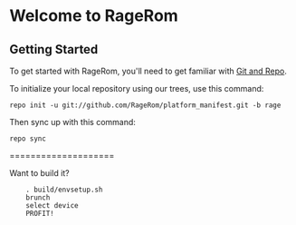 Welcome to RageRom
===================


Getting Started
---------------

To get started with RageRom, you'll need to get familiar with
[Git and Repo](http://source.android.com/download/using-repo).

To initialize your local repository using our trees, use this command:

	repo init -u git://github.com/RageRom/platform_manifest.git -b rage

Then sync up with this command:

	repo sync
====================

Want to build it?

        . build/envsetup.sh
        brunch
        select device
        PROFIT!
	
